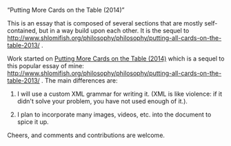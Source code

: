 “Putting More Cards on the Table (2014)”

This is an essay that is composed of several sections that are mostly
self-contained, but in a way build upon each other. It is the sequel to
http://www.shlomifish.org/philosophy/philosophy/putting-all-cards-on-the-table-2013/ .

Work started on [Putting More Cards on the Table (2014)](https://bitbucket.org/shlomif/putting-more-cards-on-the-table-2014) which is a sequel to this popular essay of mine: http://www.shlomifish.org/philosophy/philosophy/putting-all-cards-on-the-table-2013/ . The main differences are:

1. I will use a custom XML grammar for writing it. (XML is like violence: if it didn't solve your problem, you have not used enough of it.).

2. I plan to incorporate many images, videos, etc. into the document to spice it up.

Cheers, and comments and contributions are welcome.
